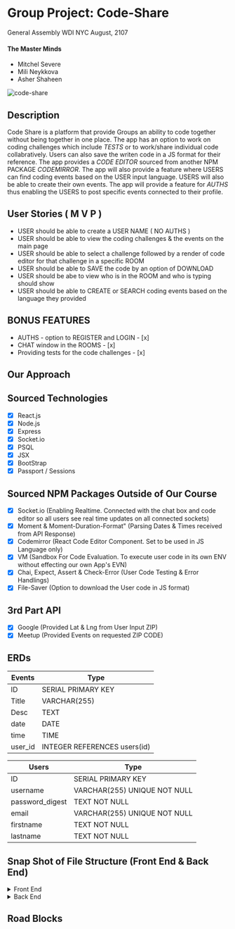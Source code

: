 # Group Project: Code-Share

General Assembly WDI NYC
August, 2107

#### The Master Minds
- Mitchel Severe 
- Mili Neykkova
- Asher Shaheen

![code-share](https://thumbs.gfycat.com/DirtyPlasticAndeancat-max-1mb.gif)

## Description 
Code Share is a platform that provide Groups an ability to code together without being together in one place. The app has an option to work on coding challenges which include _TESTS_ or to work/share individual code collabratively. Users can also save the writen code in a JS format for their reference. The app provides a _CODE EDITOR_ sourced from another NPM PACKAGE _CODEMIRROR_. The app will also provide a feature where USERS can find coding events based on the USER input language. USERS will also be able to create their own events. The app will provide a feature for _AUTHS_ thus enabling the USERS to post specific events connected to their profile.

## User Stories ( M V P )
  *  USER should be able to create a USER NAME ( NO AUTHS )
  *  USER should be able to view the coding challenges & the events on the main page
  *  USER should be able to select a challenge followed by a render of code editor for that challenge in a specific ROOM
  *  USER should be able to SAVE the code by an option of DOWNLOAD
  *  USER should be abe to view who is in the ROOM and who is typing should show
  *  USER should be able to CREATE or SEARCH coding events based on the language they provided

## BONUS FEATURES
  *  AUTHS - option to REGISTER and LOGIN - [x]
  *  CHAT window in the ROOMS - [x]
  *  Providing tests for the code challenges - [x]

## Our Approach
  
## Sourced Technologies                  
- [x] React.js
- [x] Node.js
- [x] Express
- [x] Socket.io
- [x] PSQL
- [x] JSX
- [x] BootStrap
- [x] Passport / Sessions

## Sourced NPM Packages Outside of Our Course
- [x] Socket.io (Enabling Realtime. Connected with the chat box and code editor so all users see real time updates on all connected sockets)
- [x] Moment & Moment-Duration-Format" (Parsing Dates & Times received from API Response)
- [x] Codemirror (React Code Editor Component. Set to be used in JS Language only)
- [x] VM (Sandbox For Code Evaluation. To execute user code in its own ENV without effecting our own App's EVN)
- [x] Chai, Expect, Assert & Check-Error (User Code Testing & Error Handlings)
- [x] File-Saver (Option to download the User code in JS format)

## 3rd Part API
- [x] Google (Provided Lat & Lng from User Input ZIP)
- [x] Meetup (Provided Events on requested ZIP CODE)

## ERDs

Events  |  Type  |
---  |  ---  |
ID  |  SERIAL PRIMARY KEY
Title  |  VARCHAR(255)
Desc  |  TEXT
date  |  DATE
time  |  TIME
user_id  |  INTEGER REFERENCES users(id)

Users  |  Type  | 
---  |  ---  |
ID  |  SERIAL PRIMARY KEY
username  |  VARCHAR(255) UNIQUE NOT NULL
password_digest  |  TEXT NOT NULL
email  |  VARCHAR(255) UNIQUE NOT NULL
firstname  |  TEXT NOT NULL
lastname  |  TEXT NOT NULL

## Snap Shot of File Structure (Front End & Back End)
<details>
<summary>Front End</summary>

```
|_ client
    |_ node_modules
    |_ public
    |_ src
        |_ challenges (JS file containing an array of challenges)
        |_ components
        |    |_ ApiEventList.jsx
        |    |_ ChallengesList.jsx
        |    |_ Chat.jsx
        |    |_ CodeEditor.jsx
        |    |_ EventAddForm.jsx
        |    |_ EventList.jsx
        |    |_ Footer.jsx
        |    |_ Home.jsx
        |    |_ Login.jsx
        |    |_ MainNav.jsx
        |    |_ NotLoggedNav.jsx
        |    |_ Register.jsx
        |    |_ SingleChallenge.jsx
        |__ App.js
        |__ App.css
        |__ index.js
        |__ index.css
```
</details>
<details>
<summary>Back End</summary>


```
|_ controllers
|  |_ events-controller.js
|  |_ users-controller.js
|
|_ db
|  |_ migrations
|  |  |_ migration-082117.sql
|  |_ config.js
|
|_ models
|  |_ events.js
|  |_ user.js
|
|_ routes
|  |_ auth-routes.js
|  |_ code-routes.js
|  |_ event-routes.js
|  |_ meetup-routes.js
|  |_ user-routes.js
|
|_ services
|  |_ auth
|  |  |_ auth-helpers.js
|  |  |_ local.js
|  |  |_ passport.js
|  |
|  |_ code
|  |  |_ code-helper.js
|  |
|  |_ meetup
|    |_ meetup-helper
|
|_ app.js

```

</details>

## Road Blocks